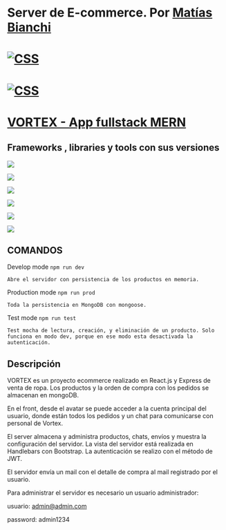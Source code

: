 # Server de E-commerce. Por [Matías Bianchi](www.linkedin.com/in/matiasbianchi)

# [![CSS](https://img.shields.io/badge/-link%20al%20server-red)](https://proyecto-final-server-production.up.railway.app/admin)

# [![CSS](https://img.shields.io/badge/-link%20al%20cliente-red)](https://matibian.github.io/proyecto-final-client/)

# [VORTEX - App fullstack MERN](https://matibian.github.io/proyecto-final-client)

## Frameworks , libraries y tools con sus versiones

[![](https://img.shields.io/badge/node-%2018.12.1-success)](https://reactjs.org/blog/2020/10/20/react-v17.html)

[![](https://img.shields.io/badge/React-%2018.2.0-success)](https://reactjs.org/blog/2020/10/20/react-v17.html)

[![](https://img.shields.io/badge/npm-%208.19.2-success)](https://reactjs.org/blog/2020/10/20/react-v17.html)

[![](https://img.shields.io/badge/mongo-success)](https://www.w3schools.com/react/react_router.asp)

[![](https://img.shields.io/badge/JavaScript-ES6-success)](https://developer.mozilla.org/en-US/docs/Web/JavaScript)

[![](https://img.shields.io/badge/Handlebars-%206.0.7-success)](https://www.npmjs.com/package/handlebars)

## COMANDOS

Develop mode
`npm run dev`

    Abre el servidor con persistencia de los productos en memoria.

Production mode
`npm run prod`

    Toda la persistencia en MongoDB con mongoose.

Test mode
`npm run test`

    Test mocha de lectura, creación, y eliminación de un producto. Solo funciona en modo dev, porque en ese modo esta desactivada la autenticación.

## Descripción

VORTEX es un proyecto ecommerce realizado en React.js y Express de venta de ropa. Los productos y la orden de compra con los pedidos se almacenan en mongoDB.

En el front, desde el avatar se puede acceder a la cuenta principal del usuario, donde están todos los pedidos y un chat para comunicarse con personal de Vortex.

El server almacena y administra productos, chats, envíos y muestra la configuración del servidor.
La vista del servidor está realizada en Handlebars con Bootstrap.
La autenticación se realizo con el método de JWT.

El servidor envía un mail con el detalle de compra al mail registrado por el usuario.

Para administrar el servidor es necesario un usuario administrador:

usuario: admin@admin.com

password: admin1234
